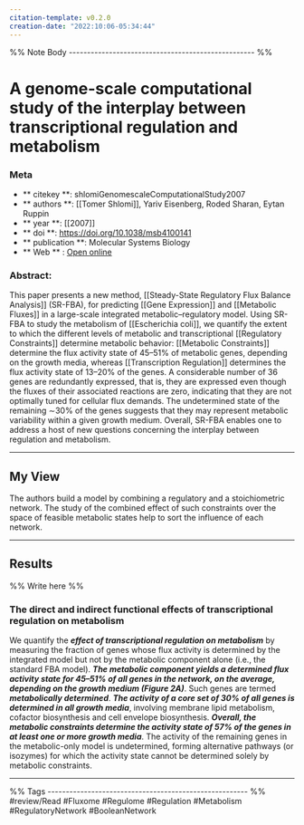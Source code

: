 ```yaml
---
citation-template: v0.2.0
creation-date: "2022:10:06-05:34:44"
---
```


%% Note Body --------------------------------------------------- %%
# A genome-scale computational study of the interplay between transcriptional regulation and metabolism

### Meta
- ** citekey **: shlomiGenomescaleComputationalStudy2007
- ** authors **: [[Tomer Shlomi]], Yariv Eisenberg, Roded Sharan, Eytan Ruppin
- ** year **: [[2007]]
- ** doi **: https://doi.org/10.1038/msb4100141
- ** publication **: Molecular Systems Biology
- ** Web ** : [Open online](https://www.ncbi.nlm.nih.gov/pmc/articles/PMC1865583/)


### Abstract:
This paper presents a new method, [[Steady-State Regulatory Flux Balance Analysis]] (SR-FBA), for predicting [[Gene Expression]] and [[Metabolic Fluxes]] in a large-scale integrated metabolic–regulatory model. Using SR-FBA to study the metabolism of [[Escherichia coli]], we quantify the extent to which the different levels of metabolic and transcriptional [[Regulatory Constraints]] determine metabolic behavior: [[Metabolic Constraints]] determine the flux activity state of 45–51% of metabolic genes, depending on the growth media, whereas [[Transcription Regulation]] determines the flux activity state of 13–20% of the genes. A considerable number of 36 genes are redundantly expressed, that is, they are expressed even though the fluxes of their associated reactions are zero, indicating that they are not optimally tuned for cellular flux demands. The undetermined state of the remaining ∼30% of the genes suggests that they may represent metabolic variability within a given growth medium. Overall, SR-FBA enables one to address a host of new questions concerning the interplay between regulation and metabolism.

___

## My View
The authors build a model by combining a regulatory and a stoichiometric network. 
The study of the combined effect of such constraints over the space of feasible metabolic states help to sort the influence of each network.

___

## Results
%% Write here %%
### The direct and indirect functional effects of transcriptional regulation on metabolism

We quantify the ___effect of transcriptional regulation on metabolism___ by measuring the fraction of genes whose flux activity is determined by the integrated model but not by the metabolic component alone (i.e., the standard FBA model). ___The metabolic component yields a determined flux activity state for 45–51% of all genes in the network, on the average, depending on the growth medium (Figure 2A)___. Such genes are termed ___metabolically determined___. ___The activity of a core set of 30% of all genes is determined in all growth media___, involving membrane lipid metabolism, cofactor biosynthesis and cell envelope biosynthesis. ___Overall, the metabolic constraints determine the activity state of 57% of the genes in at least one or more growth media___. The activity of the remaining genes in the metabolic-only model is undetermined, forming alternative pathways (or isozymes) for which the activity state cannot be determined solely by metabolic constraints.


___
%% Tags  ------------------------------------------------------- %%
#review/Read
#Fluxome 
#Regulome
#Regulation 
#Metabolism
#RegulatoryNetwork
#BooleanNetwork

